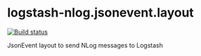 logstash-nlog.jsonevent.layout
==============================

[![Build status](https://ci.appveyor.com/api/projects/status/oc12c566e97hvhsr?svg=true)](https://ci.appveyor.com/project/jvandevelde/logstash-nlog-jsonevent-layout)

JsonEvent layout to send NLog messages to Logstash
